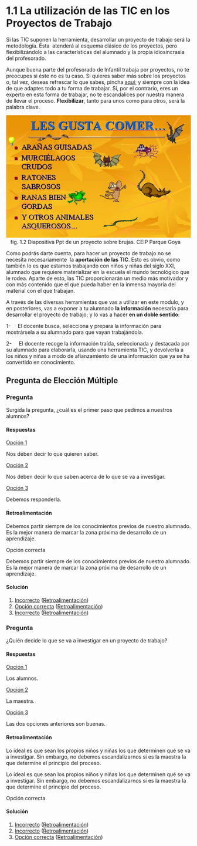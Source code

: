 # 1.1 La utilización de las TIC en los Proyectos de Trabajo

Si las TIC suponen la herramienta, desarrollar un proyecto de trabajo será la metodología. Ésta  atenderá al esquema clásico de los proyectos, pero flexibilizándolo a las características del alumnado y la propia idiosincrasia del profesorado.

Aunque buena parte del profesorado de Infantil trabaja por proyectos, no te preocupes si éste no es tu caso. Si quieres saber más sobre los proyectos o, tal vez, deseas refrescar lo que sabes, pincha [aquí;](http://aularagon.catedu.es/materialesaularagon2013/ticinfantil/proyectodetrabajo.pdf) y siempre con la idea de que adaptes todo a tu forma de trabajar. Si, por el contrario, eres un experto en esta forma de trabajar, no te escandalices por nuestra manera de llevar el proceso. **Flexibilizar**, tanto para unos como para otros, será la palabra clave.


![PPT sobre P.Trabajo en Infantil en CEIP Parque Goya](img/Que_les_gusta_a_las_brujas.jpg "Captura de Pantalla de diapositiva PPt")   fig. 1.2 Diapositiva Ppt de un proyecto sobre brujas. CEIP Parque Goya


Como podrás darte cuenta, para hacer un proyecto de trabajo no se necesita necesariamente  la **aportación de las TIC**. Esto es obvio, como también lo es que estamos trabajando con niños y niñas del siglo XXI, alumnado que requiere materializar en la escuela el mundo tecnológico que le rodea. Aparte de esto, las TIC proporcionarán un medio más motivador y con más contenido que el que pueda haber en la inmensa mayoría del material con el que trabajan.

A través de las diversas herramientas que vas a utilizar en este modulo, y en posteriores, vas a exponer a tu alumnado **la información** necesaria para desarrollar el proyecto de trabajo; y lo vas a hacer **en un doble sentido**:

1-     El docente busca, selecciona y prepara la información para mostrársela a su alumnado para que vayan trabajándola.

2-     El docente recoge la información traída, seleccionada y destacada por su alumnado para elaborarla, usando una herramienta TIC, y devolverla a los niños y niñas a modo de afianzamiento de una información que ya se ha convertido en conocimiento.

## Pregunta de Elección Múltiple

### Pregunta

Surgida la pregunta, ¿cuál es el primer paso que pedimos a nuestros alumnos?

#### Respuestas

[Opción 1](#answer-16_5)

Nos deben decir lo que quieren saber.

[Opción 2](#answer-16_134)

Nos deben decir lo que saben acerca de lo que se va a investigar.

[Opción 3](#answer-16_140)

Debemos responderla.

#### Retroalimentación

Debemos partir siempre de los conocimientos previos de nuestro alumnado. Es la mejor manera de marcar la zona próxima de desarrollo de un aprendizaje.

Opción correcta

Debemos partir siempre de los conocimientos previos de nuestro alumnado. Es la mejor manera de marcar la zona próxima de desarrollo de un aprendizaje.

#### Solución

1.  [Incorrecto](#answer-16_5) ([Retroalimentación](#sa0b16_2))
2.  [Opción correcta](#answer-16_134) ([Retroalimentación](#sa1b16_2))
3.  [Incorrecto](#answer-16_140) ([Retroalimentación](#sa2b16_2))

### Pregunta

¿Quién decide lo que se va a investigar en un proyecto de trabajo?

#### Respuestas

[Opción 1](#answer-16_143)

Los alumnos.

[Opción 2](#answer-16_146)

La maestra.

[Opción 3](#answer-16_149)

Las dos opciones anteriores son buenas.

#### Retroalimentación

Lo ideal es que sean los propios niños y niñas los que determinen qué se va a investigar. Sin embargo, no debemos escandalizarnos si es la maestra la que determine el principio del proceso.

Lo ideal es que sean los propios niños y niñas los que determinen qué se va a investigar. Sin embargo, no debemos escandalizarnos si es la maestra la que determine el principio del proceso.

Opción correcta

#### Solución

1.  [Incorrecto](#answer-16_143) ([Retroalimentación](#sa0b16_128))
2.  [Incorrecto](#answer-16_146) ([Retroalimentación](#sa1b16_128))
3.  [Opción correcta](#answer-16_149) ([Retroalimentación](#sa2b16_128))

